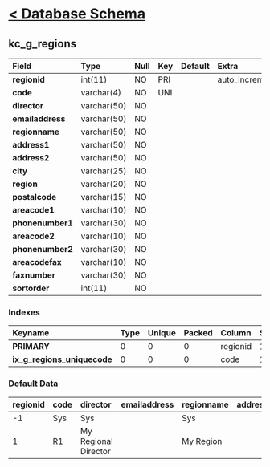 # [< Database Schema](DatabaseSchema.md) #

## kc\_g\_regions ##
| **Field** | Type | Null | Key | Default | Extra | Comment |
|:----------|:-----|:-----|:----|:--------|:------|:--------|
| **regionid** | int(11) | NO   | PRI |         | auto\_increment |         |
| **code**  | varchar(4) | NO   | UNI |         |       |         |
| **director** | varchar(50) | NO   |     |         |       |         |
| **emailaddress** | varchar(50) | NO   |     |         |       |         |
| **regionname** | varchar(50) | NO   |     |         |       |         |
| **address1** | varchar(50) | NO   |     |         |       |         |
| **address2** | varchar(50) | NO   |     |         |       |         |
| **city**  | varchar(25) | NO   |     |         |       |         |
| **region** | varchar(20) | NO   |     |         |       |         |
| **postalcode** | varchar(15) | NO   |     |         |       |         |
| **areacode1** | varchar(10) | NO   |     |         |       |         |
| **phonenumber1** | varchar(30) | NO   |     |         |       |         |
| **areacode2** | varchar(10) | NO   |     |         |       |         |
| **phonenumber2** | varchar(30) | NO   |     |         |       |         |
| **areacodefax** | varchar(10) | NO   |     |         |       |         |
| **faxnumber** | varchar(30) | NO   |     |         |       |         |
| **sortorder** | int(11) | NO   |     |         |       |         |


### Indexes ###
| **Keyname** | Type | Unique | Packed | Column | Seq | Cardinality | Collation | Null | Comment |
|:------------|:-----|:-------|:-------|:-------|:----|:------------|:----------|:-----|:--------|
| **PRIMARY** | 0    | 0      | 0      | regionid | 1   | 2           | A         | 0    | 0       |
| **ix\_g\_regions\_uniquecode** | 0    | 0      | 0      | code   | 1   | 2           | A         | 0    | 0       |


### Default Data ###
| regionid | code | director | emailaddress | regionname | address1 | address2 | city | region | postalcode | areacode1 | phonenumber1 | areacode2 | phonenumber2 | areacodefax | faxnumber | sortorder |
|:---------|:-----|:---------|:-------------|:-----------|:---------|:---------|:-----|:-------|:-----------|:----------|:-------------|:----------|:-------------|:------------|:----------|:----------|
| -1       | Sys  | Sys      |              | Sys        |          |          |      |        |            |           |              |           |              |             |           | 0         |
| 1        | [R1](https://code.google.com/p/kiddiecare/source/detail?r=1) | My Regional Director |              | My Region  |          |          |      |        |            |           |              |           |              |             |           | 0         |